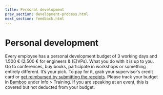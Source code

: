 ```yaml
---
title: Personal development
prev_section: development-process.html
next_section: feedback.html
---
```


# Personal development

Every employee has a personal development budget of 3 working days and 1.500 € (2.500 € for engineers & (E)VPs). What you do with it is up to you. Go to conferences, buy books, participate in workshops or something entirely different. It’s your pick. To pay for it, grab your supervisor’s credit card or [get reimbursed by submitting the receipts](https://docs.google.com/a/stylight.com/forms/d/12BfBoGYbt6KUBDiStRNqBhc9AE7dlYGhZLR5zYPaT-Q/viewform). Please track your budget in [Bamboo](https://stylight.bamboohr.co.uk/dashboard/) under Info > Training. If you are speaking at an event, this is covered but not deducted from your budget.

